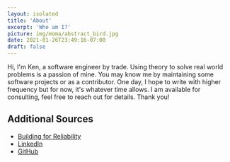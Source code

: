 ```yaml
---
layout: isolated
title: 'About'
excerpt: 'Who am I?'
picture: img/moma/abstract_bird.jpg
date: 2021-01-26T23:49:16-07:00
draft: false
---
```

Hi, I'm Ken, a software engineer by trade.
Using theory to solve real world problems is a passion of mine.
You may know me by maintaining some software projects or as a contributor.
One day, I hope to write with higher frequency but for now, it's whatever time allows.
I am available for consulting, feel free to reach out for details.
Thank you!

## Additional Sources

* [Building for Reliability](https://dropbox.tech/application/building-for-reliability-at-hellosign)
* [LinkedIn](https://www.linkedin.com/in/kenneth-cross/)
* [GitHub](https://github.com/k-cross/)
